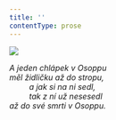 ```yaml
---
title: ''
contentType: prose
---
```


<section>

![](../Images/049.jpg)

_A jeden chlápek v Osoppu  
měl židličku až do stropu,  
         a jak si na ni sedl,  
         tak z ní už nesesedl  
až do své smrti v Osoppu._

</section>
